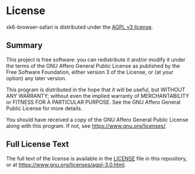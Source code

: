 # License

xk6-browser-safari is distributed under the [AGPL v3 license](https://www.gnu.org/licenses/agpl-3.0.html).

## Summary

This project is free software: you can redistribute it and/or modify it under the terms of the GNU Affero General Public License as published by the Free Software Foundation, either version 3 of the License, or (at your option) any later version.

This program is distributed in the hope that it will be useful, but WITHOUT ANY WARRANTY; without even the implied warranty of MERCHANTABILITY or FITNESS FOR A PARTICULAR PURPOSE. See the GNU Affero General Public License for more details.

You should have received a copy of the GNU Affero General Public License along with this program. If not, see <https://www.gnu.org/licenses/>.

## Full License Text

The full text of the license is available in the [LICENSE](LICENSE) file in this repository, or at <https://www.gnu.org/licenses/agpl-3.0.html>.

